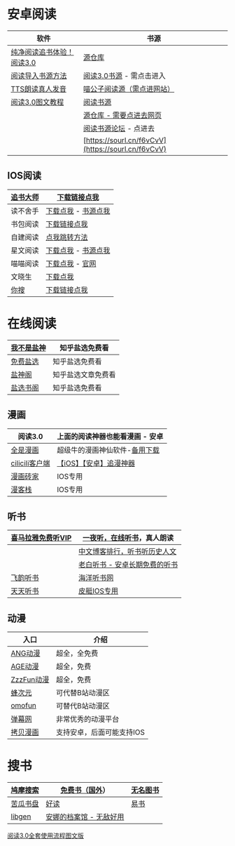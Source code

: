 

# 安卓阅读

| **软件**                                                     | **书源**                                                     |
| ------------------------------------------------------------ | ------------------------------------------------------------ |
| [纯净阅读追书体验！阅读3.0](https://aming.lanzouj.com/ie6PP1e0n1ej) | [源仓库](http://yckceo.vip/)                                 |
| [阅读导入书源方法](https://www.bilibili.com/video/BV1kd4y1b7Ba/?share_source=copy_web&vd_source=58ce74eb9c8d8f297a49772f3e704c25) | [阅读3.0书源](https://yuedu.xiu2.xyz/) - 需点击进入          |
| [TTS朗读真人发音](https://aming.lanzouf.com/iu9b80jxv9qj)    | [喵公子阅读源（需点进网站）](http://yuedu.miaogongzi.net/gx.html) |
| [阅读3.0图文教程](https://flowus.cn/haoruan/share/cfa07134-333e-4ce0-b592-e12437704625 "阅读3.0图文教程") | [阅读书源](https://legado.aoaostar.com/)                     |
|                                                              | [源仓库 - 需要点进去网页](http://www.yckceo.com/)            |
|                                                              | [阅读书源论坛](https://www.5yd.cc/forum-3.htm) - 点进去      |
|                                                              | [https://sourl.cn/f6vCvV](https://sourl.cn/f6vCvV)           |

## IOS阅读

| [追书大师](https://zsds.app/)                                | [下载链接点我](https://apps.apple.com/app/id1559154683)      |
| ------------------------------------------------------------ | ------------------------------------------------------------ |
| 读不舍手                                                     | [下载点我](https://apps.apple.com/cn/app/id1662413517) - [书源点我](https://aming.lanzouj.com/i1wYv1fuve6d) |
| 书包阅读                                                     | [下载链接点我](https://apps.apple.com/us/app/%E4%B9%A6%E5%8C%85%E9%98%85%E8%AF%BB-%E7%88%B1%E9%98%85%E8%AF%BB%E7%88%B1%E4%B9%A6%E5%8C%85/id1190013373?l=zh) |
| 自建阅读                                                     | [点我跳转方法](https://mp.weixin.qq.com/s?__biz=MzA5NjEwNjE0OQ==&mid=2247515051&idx=1&sn=83abd562740e7d1b91d041930f8ed2a4&chksm=90b7d861a7c05177b113ff5e0d8c764f2c9b791f12dfe2c9a87fc2a43f09c19ac6cad15f7620&mpshare=1&scene=1&srcid=0201WaFmvdVHFpMriElOMoaO&sharer_sharetime=1675253719040&sharer_shareid=b38bfed57b9d93fd0468faf888a18b41&key=a23e6b61135e45bd331901ccb8a0dbbf746c828efd8a3e778caf6b0993f13d878a203a87dd0277fccc50cdd31ab0be919a63803a17d7513ece77167d330165709c042cee4391f29002a9eca1793df5ace4246c877e9f8b4182845ade30b0f5f3b8a77ce14c8001707a6a00bdc733a33eb09723e87a206cf7fba2c5de6184912d&ascene=1&uin=MjA3NzE3MjM4MQ%3D%3D&devicetype=Windows+11+x64&version=6308011a&lang=zh_CN&exportkey=n_ChQIAhIQGm%2F4%2F128iAkM8G1fN98E%2BBLyAQIE97dBBAEAAAAAAAvIBJh%2BoeAAAAAOpnltbLcz9gKNyK89dVj0ma6nAexX51FUp2%2Bl%2BxkTl9hS%2Fr9ETKDJh7uW3wSbYPIdgmA1tlXZCpt4ZJ9QpguP1X21U1bly8VJlffSRLO8Fl40QvZdy07lQtx0HJq6OvjbbuY0Gwrc5bJ0LC6pzp4GrBMNE6jMdrYMMwvbC4MZ97UkC%2FAf9mM0%2BelEleSUIzl%2FbKvXw32QPTFPJI%2FwyFMiUocv3eeXtN3oB5IwVn7VVNy%2F7YmKMs6t5PmbBYT5bKXu9iwUAuhUDFRUS%2BA6NUbyZDgqZFBodclATL7e&acctmode=0&pass_ticket=a5Sx4vMMW7N6id9L3IKkoDSoLQgNCk%2FPtqm4WxHxdbYugM0%2FDkSj5nZRC5oHcfNR4IkvmzxgttzJzbPjr2xm2Q%3D%3D&wx_header=1&fontgear=2) |
| 星文阅读                                                     | [下载点我](https://apps.apple.com/app/id1662197753) - [书源点我](https://static.kfys.app/shuyuan/shuyuan.json) |
| 喵喵阅读                                                     | [下载点我](https://apps.apple.com/cn/app/id6445987673) - [官网](https://www.miaoread.net/#/) |
| 文晓生                                                       | [下载点我](https://apps.apple.com/cn/app/id1595241052)       |
| [你搜](https://apps.apple.com/cn/app/%E4%BD%A0%E6%90%9C/id6472772510 "你搜") | [下载链接点我](https://apps.apple.com/app/id6472772510)      |

# 在线阅读

| [我不是盐神](https://onehu.xyz/)    | 知乎盐选免费看     |
| ----------------------------------- | ------------------ |
| [免费盐选](https://mfyx.top/)       | 知乎盐选免费看     |
| [盐神阁](http://www.juhaowan.club/) | 知乎盐选文章免费看 |
| [盐选书阁](https://yx.cbge.top/)    | 知乎盐选免费看     |

## 漫画

| 阅读3.0                                                | 上面的阅读神器也能看漫画 - 安卓                              |
| ------------------------------------------------------ | ------------------------------------------------------------ |
| [全是漫画](https://github.com/hongchacha/cartoon)      | 超级牛的漫画神仙软件-[备用下载](https://github.com/hongchacha/cartoon/tree/cnv) |
| [cilicili客户端](https://app.clicli.cc/)               | [【iOS】【安卓】追漫神器](https://clicli.cc/)                |
| [漫画砖家](https://apps.apple.com/cn/app/id1324470182) | IOS专用                                                      |
| [漫客栈](https://apps.apple.com/cn/app/id1189885433)   | IOS专用                                                      |


## 听书

| [喜马拉雅免费听VIP](https://mp.weixin.qq.com/s?__biz=Mzg4NTgwNjkyOA==&mid=2247483770&idx=1&sn=48ffbaba35e889c59ef9b24884541097&chksm=cfa20345f8d58a5366813dd394579042a1bc400193f8d8355a1ed71e71b2ccc360c8fe39057f#rd) | [一夜听，在线听书](https://www.yiyeting.com/)，真人朗读      |
| ------------------------------------------------------------ | ------------------------------------------------------------ |
|                                                              | [中文](https://xyzrank.com/)[博客排行，听书听历史人文](https://xyzrank.com/) |
|                                                              | [老白听书 - 安卓长期免费的听书](http://laobai.tv/)           |
| [飞韵听书](https://fyts-res2.cdn.bcebos.com/ww/down.html)    | [海洋听书网](http://www.ychy.cc/)                            |
| [天天听书](https://aming.lanzouq.com/ih3rm07ha2if)           | [皮艇IOS专用](https://apps.apple.com/cn/app/id1524936324)    |

## 动漫

| **入口**                              | **介绍**                  |
| ------------------------------------- | ------------------------- |
| [ANG动漫](https://angdm.com/ )        | 超全，全免费              |
| [AGE动漫](http://haqprc.com/ )        | 超全，免费                |
| [ZzzFun动漫](http://www.zzzfun.com/ ) | 超全，免费                |
| [蜂次元](https://beeacg.net/)         | 可代替B站动漫区           |
| [omofun](https://omofun.tv/)          | 可替代B站动漫区           |
| [弹幕网](https://girigirilove.com/)   | 非常优秀的动漫平台        |
| [拷贝漫画](https://www.copymanga.tv/) | 支持安卓，后面可能支持IOS |

# **搜书**

| [鸠摩搜索](https://www.jiumodiary.com/) | [免费书（国外](http://www.gutenberg.org/)）              | [无名图书](https://www.book123.info/) |
| --------------------------------------- | -------------------------------------------------------- | ------------------------------------- |
| [苦瓜书盘](https://kgbook.com/)         | [好读](https://www.haodoo.net/)                          | [易书](https://search.yibook.org/)    |
| [libgen](https://libgen.me/)            | [安娜的档案馆 - 无敌好用](https://zh.annas-archive.org/) |                                       |



[阅读3.0全套使用流程图文版](https://flowus.cn/cfa07134-333e-4ce0-b592-e12437704625)
